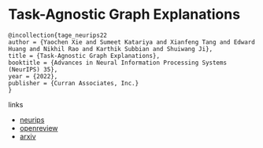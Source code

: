 # Task-Agnostic Graph Explanations

```
@incollection{tage_neurips22
author = {Yaochen Xie and Sumeet Katariya and Xianfeng Tang and Edward Huang and Nikhil Rao and Karthik Subbian and Shuiwang Ji},
title = {Task-Agnostic Graph Explanations},
booktitle = {Advances in Neural Information Processing Systems (NeurIPS) 35},
year = {2022},
publisher = {Curran Associates, Inc.}
}
```

links
- [neurips](https://nips.cc/Conferences/2022/Schedule?showEvent=53787)
- [openreview](https://openreview.net/forum?id=_sQ6pLNVHoh)
- [arxiv](https://arxiv.org/abs/2202.08335)
